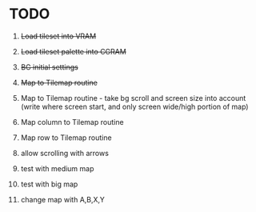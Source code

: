 # TODO

1. ~~Load tileset into VRAM~~
2. ~~Load tileset palette into CGRAM~~
3. ~~BG initial settings~~

4. ~~Map to Tilemap routine~~
5. Map to Tilemap routine - take bg scroll and screen size into account (write where screen start, and only screen wide/high portion of map)

6. Map column to Tilemap routine
7. Map row to Tilemap routine

8. allow scrolling with arrows

9. test with medium map
10. test with big map
11. change map with A,B,X,Y
